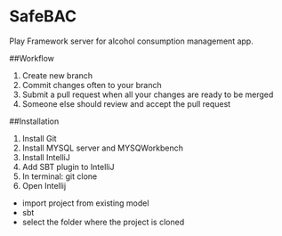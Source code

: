 # SafeBAC
Play Framework server for alcohol consumption management app.

##Workflow
1. Create new branch
2. Commit changes often to your branch
3. Submit a pull request when all your changes are ready to be merged
4. Someone else should review and accept the pull request

##Installation
1. Install Git
2. Install MYSQL server and MYSQWorkbench
3. Install IntelliJ
4. Add SBT plugin to IntelliJ
5. In terminal: git clone <git url>
6. Open Intellij
  - import project from existing model
  - sbt
  - select the folder where the project is cloned

